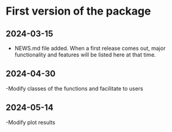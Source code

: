 # First version of the package

## 2024-03-15

- NEWS.md file added. When a first release comes out, major functionality and features will be listed here at that time.

## 2024-04-30
-Modify classes of the functions and facilitate to users

## 2024-05-14
-Modify plot results
